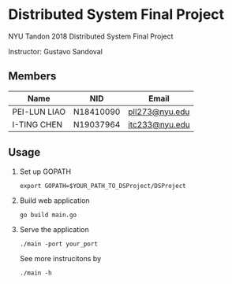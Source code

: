 # Distributed System Final Project
NYU Tandon 2018 Distributed System Final Project

Instructor: Gustavo Sandoval

## Members
Name | NID | Email
--- | --- | ---
PEI-LUN LIAO | N18410090 | pll273@nyu.edu
I-TING CHEN | N19037964 | itc233@nyu.edu

## Usage
1. Set up GOPATH

    `export GOPATH=$YOUR_PATH_TO_DSProject/DSProject`

1. Build web application

    `go build main.go`

1. Serve the application

    `./main -port your_port`

    See more instrucitons by
  
    `./main -h`
